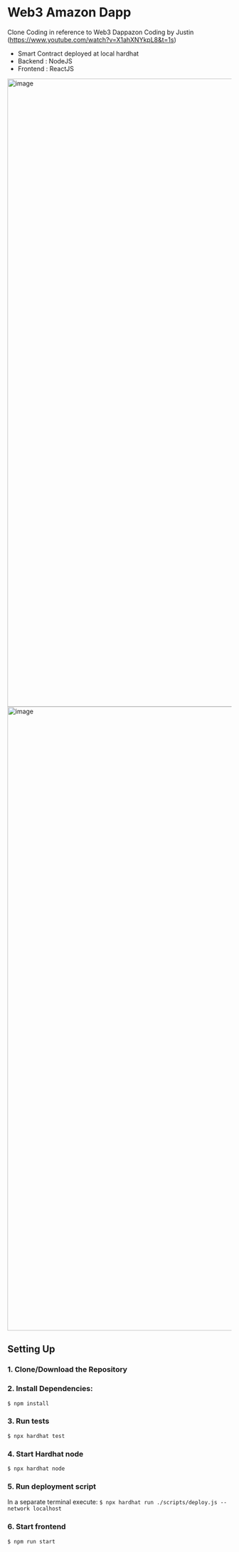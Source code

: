 # Web3 Amazon Dapp
Clone Coding in reference to Web3 Dappazon Coding by Justin </br> (https://www.youtube.com/watch?v=X1ahXNYkpL8&t=1s) </br>
* Smart Contract deployed at local hardhat </br>
* Backend : NodeJS </br>
* Frontend : ReactJS </br>
<img width="1410" alt="image" src="https://github.com/Kyusub-Hwang/Clone_CryptoPaypal/assets/79511478/0f0e8536-8b0c-4f33-a5e5-540252b0726f">
<img width="1401" alt="image" src="https://github.com/Kyusub-Hwang/Clone_CryptoPaypal/assets/79511478/8081960c-e0c6-48e2-8ef4-7909e498ba58">


## Setting Up
### 1. Clone/Download the Repository

### 2. Install Dependencies:
`$ npm install`

### 3. Run tests
`$ npx hardhat test`

### 4. Start Hardhat node
`$ npx hardhat node`

### 5. Run deployment script
In a separate terminal execute:
`$ npx hardhat run ./scripts/deploy.js --network localhost`

### 6. Start frontend
`$ npm run start`
